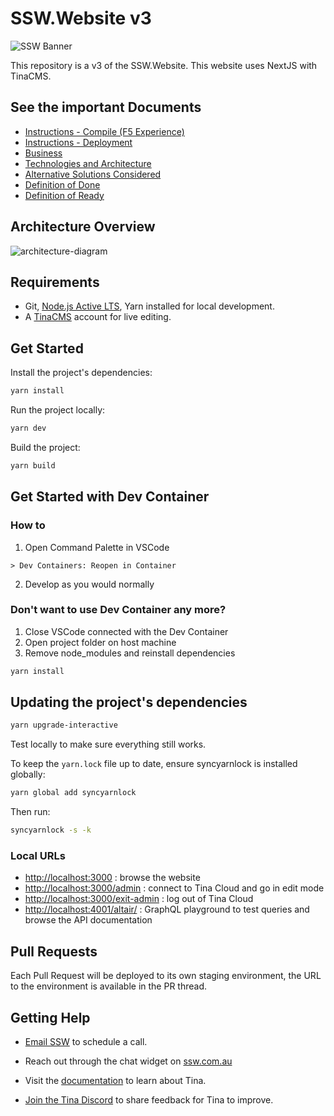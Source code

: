 # SSW.Website v3

![SSW Banner](https://user-images.githubusercontent.com/17246482/213943898-d3d7268c-0636-4469-ad47-4052302cf567.png)

This repository is a v3 of the SSW.Website. This website uses NextJS with TinaCMS.

## See the important Documents

- [Instructions - Compile (F5 Experience)](<https://github.com/SSWConsulting/SSW.Website-v3/wiki/Instructions---Compile-(F5-Experience)>)
- [Instructions - Deployment](https://github.com/SSWConsulting/SSW.Website-v3/wiki/Instructions---Deployment)
- [Business](https://github.com/SSWConsulting/SSW.Website-v3/wiki/Business)
- [Technologies and Architecture](https://github.com/SSWConsulting/SSW.Website-v3/wiki/Technologies-and-Architecture)
- [Alternative Solutions Considered](https://github.com/SSWConsulting/SSW.Website-v3/wiki/Alternative-Solutions-Considered)
- [Definition of Done](https://github.com/SSWConsulting/SSW.Website-v3/wiki/Definition-of-Done)
- [Definition of Ready](https://github.com/SSWConsulting/SSW.Website-v3/wiki/Definition-of-Ready)

## Architecture Overview

![architecture-diagram](https://user-images.githubusercontent.com/17246482/213947700-2ab46353-5e1b-4e65-9681-9fddf69fdda0.png)

## Requirements

- Git, [Node.js Active LTS](https://nodejs.org/en/about/releases/), Yarn installed for local development.
- A [TinaCMS](https://app.tina.io) account for live editing.

## Get Started

Install the project's dependencies:

```bash
yarn install
```

Run the project locally:

```bash
yarn dev
```

Build the project:

```bash
yarn build
```

## Get Started with Dev Container

### How to

1. Open Command Palette in VSCode

```vscode
> Dev Containers: Reopen in Container
```

2. Develop as you would normally

### **Don't want to use Dev Container any more?**

1. Close VSCode connected with the Dev Container
2. Open project folder on host machine
3. Remove node_modules and reinstall dependencies

```bash
yarn install
```

## Updating the project's dependencies

```bash
yarn upgrade-interactive
```

Test locally to make sure everything still works.

To keep the `yarn.lock` file up to date, ensure syncyarnlock is installed globally:

```bash
yarn global add syncyarnlock
```

Then run:

```bash
syncyarnlock -s -k
```

### Local URLs

- <http://localhost:3000> : browse the website
- <http://localhost:3000/admin> : connect to Tina Cloud and go in edit mode
- <http://localhost:3000/exit-admin> : log out of Tina Cloud
- <http://localhost:4001/altair/> : GraphQL playground to test queries and browse the API documentation

## Pull Requests

Each Pull Request will be deployed to its own staging environment, the URL to the environment is available in the PR thread.

## Getting Help

- [Email SSW](mailto:info@ssw.com.au) to schedule a call.
- Reach out through the chat widget on [ssw.com.au](https://www.ssw.com.au)

- Visit the [documentation](https://tina.io/docs/) to learn about Tina.
- [Join the Tina Discord](https://discord.gg/zumN63Ybpf) to share feedback for Tina to improve.
